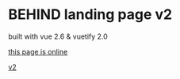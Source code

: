 # BEHIND landing page v2
built with vue 2.6 & vuetify 2.0

[this page is online](https://thebehind.com/)

[v2](https://github.com/teamsalad/behind-landing-page-v2)
